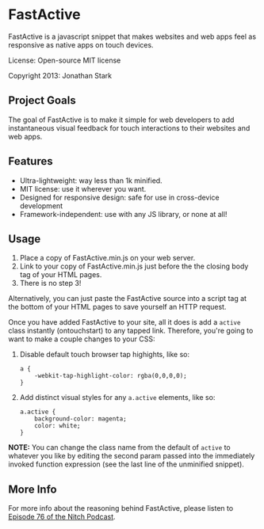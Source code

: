 FastActive
==========

FastActive is a javascript snippet that makes websites and web apps feel as responsive as native apps on touch devices. 

License: Open-source MIT license

Copyright 2013: Jonathan Stark

## Project Goals

The goal of FastActive is to make it simple for web developers to add instantaneous visual feedback for touch interactions to their websites and web apps. 

## Features

* Ultra-lightweight: way less than 1k minified.
* MIT license: use it wherever you want.
* Designed for responsive design: safe for use in cross-device development
* Framework-independent: use with any JS library, or none at all!

## Usage

1. Place a copy of FastActive.min.js on your web server.
2. Link to your copy of FastActive.min.js just before the the closing body tag of your HTML pages. 
3. There is no step 3!

Alternatively, you can just paste the FastActive source into a script tag at the bottom of your HTML pages to save yourself an HTTP request. 

Once you have added FastActive to your site, all it does is add a `active` class instantly (ontouchstart) to any tapped link. Therefore, you're going to want to make a couple changes to your CSS: 

1. Disable default touch browser tap highights, like so:

    ```
    a {
        -webkit-tap-highlight-color: rgba(0,0,0,0);
    }
    ```

2. Add distinct visual styles for any `a.active` elements, like so:

    ```
    a.active {
        background-color: magenta;
        color: white;
    }
    ```
    
__NOTE:__ You can change the class name from the default of `active` to whatever you like by editing the second param passed into the immediately invoked function expression (see the last line of the unminified snippet).

## More Info

For more info about the reasoning behind FastActive, please listen to [Episode 76 of the Nitch Podcast](http://nitch.cc/podcast/episode-76-tickle-class).

